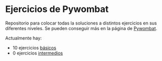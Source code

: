 # Ejercicios de Pywombat

Repositorio para colocar todas la soluciones a distintos ejercicios en sus diferentes niveles. Se pueden conseguir más en la página de [Pywombat](https://pywombat.com/).

Actualmente hay:
- 10 ejercicios [básicos](https://github.com/JaviCeRodriguez/pywombat/tree/main/basicos)
- 0 ejercicios [intermedios](https://github.com/JaviCeRodriguez/pywombat/tree/main/intermedios)